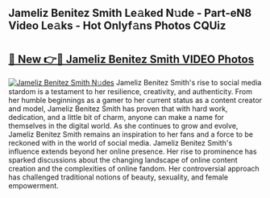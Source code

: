 ## Jameliz Benitez Smith Le𝚊ked N𝚞de - Part-eN8 Video Le𝚊ks - Hot Onlyf𝚊ns Photos CQUiz

# <h2><a href="http://ab10984.deff.icu/?id=Jameliz+Benitez+Smith">🔗 New 👉🔴 Jameliz Benitez Smith VIDEO Photos</a></h2>

[![Jameliz Benitez Smith N𝚞des](https://i.imgur.com/rIISA9y.gif)](http://ab10984.deff.icu/?id=Jameliz+Benitez+Smith)
Jameliz Benitez Smith's rise to social media stardom is a testament to her resilience, creativity, and authenticity. From her humble beginnings as a gamer to her current status as a content creator and model, Jameliz Benitez Smith has proven that with hard work, dedication, and a little bit of charm, anyone can make a name for themselves in the digital world. As she continues to grow and evolve, Jameliz Benitez Smith remains an inspiration to her fans and a force to be reckoned with in the world of social media. Jameliz Benitez Smith's influence extends beyond her online presence. Her rise to prominence has sparked discussions about the changing landscape of online content creation and the complexities of online fandom. Her controversial approach has challenged traditional notions of beauty, sexuality, and female empowerment.
